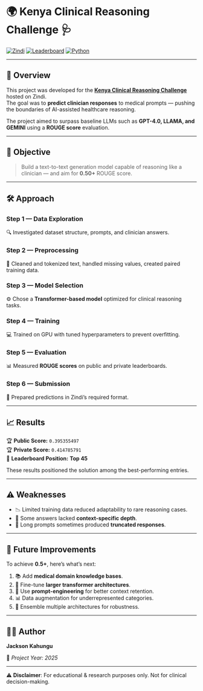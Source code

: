 
# 🌍 Kenya Clinical Reasoning Challenge 🩺

[![Zindi](https://img.shields.io/badge/Zindi-Challenge-orange)](https://zindi.africa/competitions/kenya-clinical-reasoning-challenge)
[![Leaderboard](https://img.shields.io/badge/Leaderboard-View%20on%20Zindi-blue)](https://zindi.africa/competitions/kenya-clinical-reasoning-challenge/leaderboard)
[![Python](https://img.shields.io/badge/Python-3.x-blue)](https://www.python.org/)


---

## 📜 Overview
This project was developed for the **[Kenya Clinical Reasoning Challenge](https://zindi.africa/competitions/kenya-clinical-reasoning-challenge)** hosted on Zindi.  
The goal was to **predict clinician responses** to medical prompts — pushing the boundaries of AI-assisted healthcare reasoning.

The project aimed to surpass baseline LLMs such as **GPT-4.0, LLAMA, and GEMINI** using a **ROUGE score** evaluation.

---

## 🎯 Objective
> Build a text-to-text generation model capable of reasoning like a clinician — and aim for **0.50+** ROUGE score.

---

## 🛠️ Approach
### **Step 1 — Data Exploration**
🔍 Investigated dataset structure, prompts, and clinician answers.

### **Step 2 — Preprocessing**
🧹 Cleaned and tokenized text, handled missing values, created paired training data.

### **Step 3 — Model Selection**
⚙️ Chose a **Transformer-based model** optimized for clinical reasoning tasks.

### **Step 4 — Training**
💻 Trained on GPU with tuned hyperparameters to prevent overfitting.

### **Step 5 — Evaluation**
📊 Measured **ROUGE scores** on public and private leaderboards.

### **Step 6 — Submission**
📂 Prepared predictions in Zindi’s required format.

---

## 📈 Results
🏆 **Public Score:** `0.395355497`  
🏆 **Private Score:** `0.414785791`  
🥇 **Leaderboard Position:** **Top 45**  

These results positioned the solution among the best-performing entries.

---

## ⚠️ Weaknesses
- 📉 Limited training data reduced adaptability to rare reasoning cases.
- 🤔 Some answers lacked **context-specific depth**.
- 📝 Long prompts sometimes produced **truncated responses**.

---

## 🚀 Future Improvements
To achieve **0.5+**, here’s what’s next:
1. 📚 Add **medical domain knowledge bases**.
2. 🤖 Fine-tune **larger transformer architectures**.
3. 🎯 Use **prompt-engineering** for better context retention.
4. 📊 Data augmentation for underrepresented categories.
5. 🧩 Ensemble multiple architectures for robustness.

---

## 👨‍💻 Author
**Jackson Kahungu**  

📅 _Project Year: 2025_

---
⚠ **Disclaimer**: For educational & research purposes only. Not for clinical decision-making.
